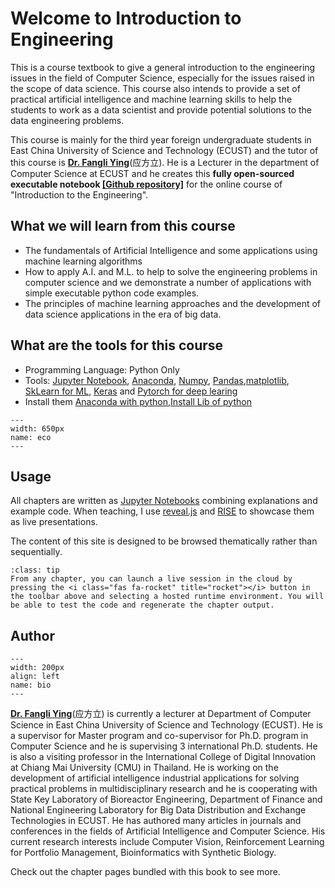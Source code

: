# Welcome to Introduction to Engineering

This is a course textbook to give a general introduction to the engineering issues in the field of Computer Science, especially for the issues raised in the scope of data science. This course also intends to provide a set of practical artificial intelligence and machine learning skills to help the students to work as a data scientist and provide potential solutions to the data engineering problems.

This course is mainly for the third year foreign undergraduate students in East China University of Science and Technology (ECUST)  and the tutor of this course is **[Dr. Fangli Ying](https://fangli-ying.github.io/)**(应方立). He is a Lecturer in the department of Computer Science at ECUST and he creates this **fully open-sourced executable notebook [[Github repository]](https://github.com/Fangli-Ying/Introduction2Engineering)** for the online course of "Introduction to the Engineering".

## What we will learn from this course

- The fundamentals of Artificial Intelligence and some applications using machine learning algorithms
- How to apply A.I. and M.L. to help to solve the engineering problems in computer science and we demonstrate a number of applications with simple executable python code examples.
- The principles of machine learning approaches and the development of data science applications in the era of big data.

## What are the tools for this course

- Programming Language: Python Only
- Tools: [Jupyter Notebook](https://jupyter.org/), [Anaconda](https://www.anaconda.com/), [Numpy](https://numpy.org/), [Pandas](https://pandas.pydata.org/),[matplotlib](https://matplotlib.org/), [SkLearn for ML](https://scikit-learn.org/stable/), [Keras](https://keras.io/) and [Pytorch for deep learing](https://pytorch.org/)
- Install them [Anaconda with python](https://www.youtube.com/watch?v=EI_xyppkWCA),[Install Lib of python](https://www.youtube.com/watch?v=EI_xyppkWCA)



```{figure} figures/python_ecosystem.png
---
width: 650px
name: eco
---
```

## Usage

All chapters are written as [Jupyter Notebooks](https://jupyter.org/) combining explanations and example code. When teaching, I use [reveal.js](https://revealjs.com/) and [RISE](https://rise.readthedocs.io/en/stable/) to showcase them as live presentations.

The content of this site is designed to be browsed thematically rather than sequentially.

```{admonition} Interactivity
:class: tip
From any chapter, you can launch a live session in the cloud by pressing the <i class="fas fa-rocket" title="rocket"></i> button in the toolbar above and selecting a hosted runtime environment. You will be able to test the code and regenerate the chapter output.
```

## Author


```{figure} figures/bio.PNG
---
width: 200px
align: left
name: bio
---
```


**[Dr. Fangli Ying](https://fangli-ying.github.io/)**(应方立) is currently a lecturer at Department of Computer Science in East China University of Science and Technology (ECUST). He is a supervisor for Master program and co-supervisor for Ph.D. program in Computer Science and he is supervising 3 international Ph.D. students. He is also a visiting professor in the International College of Digital Innovation at Chiang Mai University (CMU) in Thailand. He is working on the development of artificial intelligence industrial applications for solving practical problems in multidisciplinary research and he is cooperating with State Key Laboratory of Bioreactor Engineering, Department of Finance and National Engineering Laboratory for Big Data Distribution and Exchange Technologies in ECUST. He has authored many articles in  journals and conferences in the fields of Artificial Intelligence and Computer Science. His current research interests include Computer Vision, Reinforcement Learning for Portfolio Management, Bioinformatics with Synthetic Biology.

Check out the chapter pages bundled with this  book to see more.

```{tableofcontents}
```
